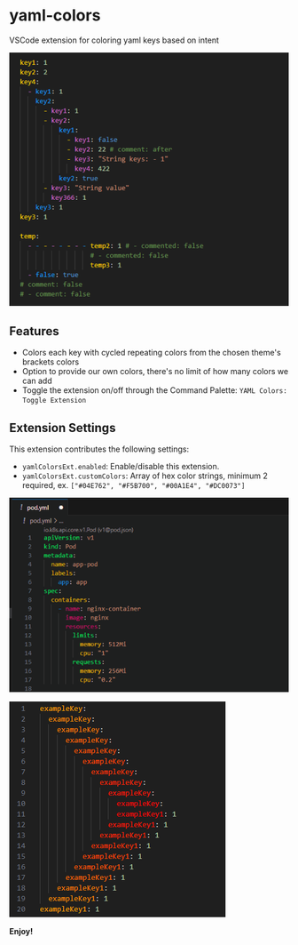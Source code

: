 # yaml-colors

VSCode extension for coloring yaml keys based on intent

![Extension preview](./assets/image1.png)

## Features

- Colors each key with cycled repeating colors from the chosen theme's brackets colors
- Option to provide our own colors, there's no limit of how many colors we can add
- Toggle the extension on/off through the Command Palette: `YAML Colors: Toggle Extension`

## Extension Settings

This extension contributes the following settings:

- `yamlColorsExt.enabled`: Enable/disable this extension.
- `yamlColorsExt.customColors`: Array of hex color strings, minimum 2 required, ex. `["#04E762", "#F5B700", "#00A1E4", "#DC0073"]`

![Toggle preview](./assets/toggle-preview.gif)

![Multiple colors example](./assets/image2.png)

**Enjoy!**
